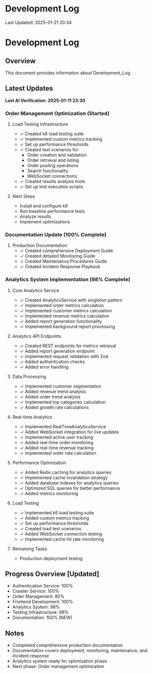 # Development Log

Last Updated: 2025-01-21 20:34

# Development Log

## Overview

This document provides information about Development_Log.


## Latest Updates
**Last AI Verification: 2025-01-11 23:30**

### Order Management Optimization (Started)
1. Load Testing Infrastructure
   - ✓ Created k6 load testing suite
   - ✓ Implemented custom metrics tracking
   - ✓ Set up performance thresholds
   - ✓ Created test scenarios for:
     - Order creation and validation
     - Order retrieval and listing
     - Order pooling operations
     - Search functionality
     - WebSocket connections
   - ✓ Created results analysis tools
   - ✓ Set up test execution scripts

2. Next Steps
   - Install and configure k6
   - Run baseline performance tests
   - Analyze results
   - Implement optimizations

### Documentation Update (100% Complete)
1. Production Documentation
   - ✓ Created comprehensive Deployment Guide
   - ✓ Created detailed Monitoring Guide
   - ✓ Created Maintenance Procedures Guide
   - ✓ Created Incident Response Playbook

### Analytics System Implementation (98% Complete)
1. Core Analytics Service
   - ✓ Created AnalyticsService with singleton pattern
   - ✓ Implemented order metrics calculation
   - ✓ Implemented customer metrics calculation
   - ✓ Implemented revenue metrics calculation
   - ✓ Added report generation functionality
   - ✓ Implemented background report processing

2. Analytics API Endpoints
   - ✓ Created REST endpoints for metrics retrieval
   - ✓ Added report generation endpoint
   - ✓ Implemented request validation with Zod
   - ✓ Added authentication checks
   - ✓ Added error handling

3. Data Processing
   - ✓ Implemented customer segmentation
   - ✓ Added revenue trend analysis
   - ✓ Added order trend analysis
   - ✓ Implemented top categories calculation
   - ✓ Added growth rate calculations

4. Real-time Analytics
   - ✓ Implemented RealTimeAnalyticsService
   - ✓ Added WebSocket integration for live updates
   - ✓ Implemented active user tracking
   - ✓ Added real-time order monitoring
   - ✓ Added real-time revenue tracking
   - ✓ Implemented order rate calculation

5. Performance Optimization
   - ✓ Added Redis caching for analytics queries
   - ✓ Implemented cache invalidation strategy
   - ✓ Added database indexes for analytics queries
   - ✓ Optimized SQL queries for better performance
   - ✓ Added metrics monitoring

6. Load Testing
   - ✓ Implemented k6 load testing suite
   - ✓ Added custom metrics tracking
   - ✓ Set up performance thresholds
   - ✓ Created load test scenarios
   - ✓ Added WebSocket connection testing
   - ✓ Implemented cache hit rate monitoring

7. Remaining Tasks
   - Production deployment testing

## Progress Overview [Updated]
- Authentication Service: 100%
- Crawler Service: 100%
- Order Management: 90%
- Frontend Development: 100%
- Analytics System: 98%
- Testing Infrastructure: 98%
- Documentation: 100% [NEW]

## Notes
- Completed comprehensive production documentation
- Documentation covers deployment, monitoring, maintenance, and incident response
- Analytics system ready for optimization phase
- Next phase: Order management optimization 